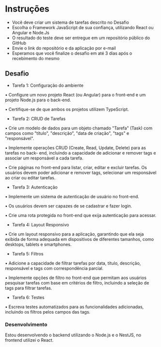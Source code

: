 # Instruções

- Você deve criar um sistema de tarefas descrito no Desafio
- Escolha o Framework JavaScript de sua confiança, utilizando React ou Angular e Node.Js
- O resultado do teste deve ser entregue em um repositório público do GitHub
- Envie o link do repositório e da aplicação por e-mail
- Esperamos que você finalize o desafio em até 3 dias após o recebimento do mesmo

## Desafio

- Tarefa 1: Configuração do ambiente

<p>• Configure um novo projeto React (ou Angular) para o front-end e um projeto Node.js
para o back-end.</p>
<p>• Certifique-se de que ambos os projetos utilizem TypeScript.</p>

- Tarefa 2: CRUD de Tarefas

<p>• Crie um modelo de dados para um objeto chamado "Tarefa" (Task) com campos como
"título", "descrição", "data de criação", "tags" e "responsável".</p>
<p>• Implemente operações CRUD (Create, Read, Update, Delete) para as tarefas no back-
end, incluindo a capacidade de adicionar e remover tags e associar um responsável a
cada tarefa.</p>
<p>• Crie páginas no front-end para listar, criar, editar e excluir tarefas. Os usuários devem
poder adicionar e remover tags, selecionar um responsável ao criar ou editar tarefas.</p>

- Tarefa 3: Autenticação

<p>• Implemente um sistema de autenticação de usuário no front-end.</p>
<p>• Os usuários devem ser capazes de se cadastrar e fazer login.</p>
<p>• Crie uma rota protegida no front-end que exija autenticação para acessar.</p>

- Tarefa 4: Layout Responsivo

<p>• Crie um layout responsivo para a aplicação, garantindo que ela seja exibida de forma
adequada em dispositivos de diferentes tamanhos, como desktops, tablets e
smartphones.</p>

- Tarefa 5: Filtros

<p>• Adicione a capacidade de filtrar tarefas por data, título, descrição, responsável e tags
com correspondência parcial.</p>
<p>• Implemente opções de filtro no front-end que permitam aos usuários pesquisar tarefas
com base em critérios de filtro, incluindo a seleção de tags para filtrar tarefas.</p>

- Tarefa 6: Testes

<p>• Escreva testes automatizados para as funcionalidades adicionadas, incluindo os filtros
pelos campos das tags.</p>

### Desenvolvimento

<div>Estou desenvolvendo o backend utilizando o Node.js e o NestJS, no frontend utilizei o React.</div>
